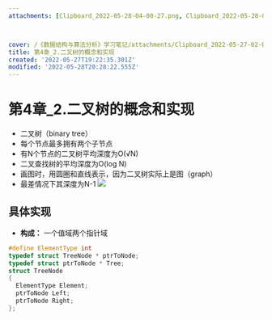 ```yaml
---
attachments: [Clipboard_2022-05-28-04-00-27.png, Clipboard_2022-05-28-04-00-41.png, Clipboard_2022-05-28-04-41-02.png, Clipboard_2022-05-28-05-10-55.png, Clipboard_2022-05-28-05-11-06.png, Clipboard_2022-05-28-05-11-22.png, Clipboard_2022-05-28-05-11-31.png, Clipboard_2022-05-28-05-11-39.png, Clipboard_2022-05-28-05-11-46.png, Clipboard_2022-05-28-05-11-55.png]



cover: /《数据结构与算法分析》学习笔记/attachments/Clipboard_2022-05-27-02-08-50.png
title: 第4章_2.二叉树的概念和实现
created: '2022-05-27T19:22:35.301Z'
modified: '2022-05-28T20:28:22.555Z'
---
```


# 第4章_2.二叉树的概念和实现
* 二叉树（binary tree）
* 每个节点最多拥有两个子节点
* 有N个节点的二叉树平均深度为O(√N)
* 二叉查找树的平均深度为O(log N)
* 画图时，用圆圈和直线表示，因为二叉树实际上是图（graph）
* 最差情况下其深度为N-1
![](/《数据结构与算法分析》学习笔记/attachments/Clipboard_2022-05-28-04-00-27.png)

## 具体实现
* **构成：** 一个值域两个指针域
```c
#define ElementType int
typedef struct TreeNode * ptrToNode;
typedef struct ptrToNode * Tree;
struct TreeNode
{
  ElementType Element;
  ptrToNode Left;
  ptrToNode Right;
};
```


